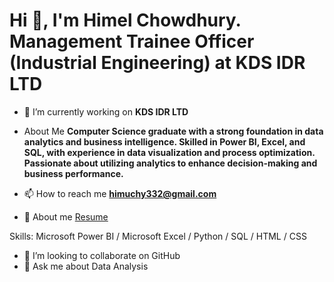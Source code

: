 <h1 align="left">Hi 👋, I'm Himel Chowdhury. Management Trainee Officer (Industrial Engineering) at KDS IDR LTD </h1>

- 🔭 I’m currently working on **KDS IDR LTD**

- About Me **Computer Science graduate with a strong foundation in data analytics and business intelligence. Skilled in Power BI, Excel, and SQL, with experience in data visualization and process optimization. Passionate about utilizing analytics to enhance decision-making and business performance.**

- 📫 How to reach me **himuchy332@gmail.com**

- 📄 About me [Resume](https://drive.google.com/file/d/1__wtRQU0E0RbyOBeNbIEMleLD-HqE71F/view?usp=drive_link)


Skills: Microsoft Power BI / Microsoft Excel / Python / SQL / HTML / CSS

- 👯 I’m looking to collaborate on GitHub 
- 💬 Ask me about Data Analysis 



